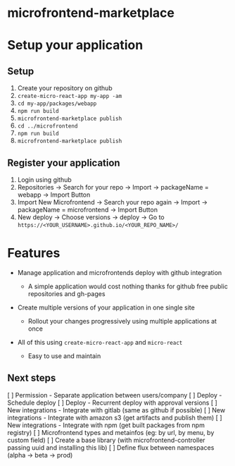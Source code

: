 # microfrontend-marketplace

# Setup your application

## Setup

1.  Create your repository on github
2.  `create-micro-react-app my-app -am`
3.  `cd my-app/packages/webapp`
4.  `npm run build`
5.  `microfrontend-marketplace publish`
6.  `cd ../microfrontend`
7.  `npm run build`
8.  `microfrontend-marketplace publish`

## Register your application

1. Login using github
2. Repositories -> Search for your repo -> Import -> packageName = webapp -> Import Button
3. Import New Microfrontend -> Search your repo again -> Import -> packageName = microfrontend -> Import Button
4. New deploy -> Choose versions -> deploy -> Go to `https://<YOUR_USERNAME>.github.io/<YOUR_REPO_NAME>/`

# Features

- Manage application and microfrontends deploy with github integration

  - A simple application would cost nothing thanks for github free public repositories and gh-pages

- Create multiple versions of your application in one single site

  - Rollout your changes progressively using multiple applications at once

- All of this using `create-micro-react-app` and `micro-react`
  - Easy to use and maintain

## Next steps

[ ] Permission - Separate application between users/company
[ ] Deploy - Schedule deploy
[ ] Deploy - Recurrent deploy with approval versions
[ ] New integrations - Integrate with gitlab (same as github if possible)
[ ] New integrations - Integrate with amazon s3 (get artifacts and publish them)
[ ] New integrations - Integrate with npm (get built packages from npm registry)
[ ] Microfrontend types and metainfos (eg: by url, by menu, by custom field)
[ ] Create a base library (with microfrontend-controller passing uuid and installing this lib)
[ ] Define flux between namespaces (alpha -> beta -> prod)
